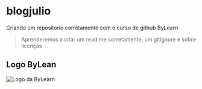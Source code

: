 # blogjulio
Criando um repositorio corretamente com o curso de github ByLearn
> Aprenderemos a criar um read.me corretamente, um gitignore e sobre licenças <br>

## Logo ByLean
![Logo da ByLearn](https://i.imgur.com/NWsIvL4.png)
